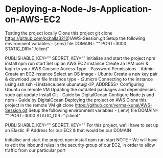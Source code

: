 # Deploying-a-Node-Js-Application-on-AWS-EC2

Testing the project locally
Clone this project
git clone https://github.com/pchalla3210)/AWS-Session.git
Setup the following environment variables - (.env) file
DOMAIN= ""
PORT=3000
STATIC_DIR="./client"

PUBLISHABLE_KEY=""
SECRET_KEY=""
Initialise and start the project
npm install
npm run start
Set up an AWS EC2 instance
Create an IAM user & login to your AWS Console
Access Type - Password
Permissions - Admin
Create an EC2 instance
Select an OS image - Ubuntu
Create a new key pair & download .pem file
Instance type - t2.micro
Connecting to the instance using ssh
ssh -i instance.pem ubunutu@<IP_ADDRESS>
Configuring Ubuntu on remote VM
Updating the outdated packages and dependencies
sudo apt update
Install Git - Guide by DigitalOcean
Configure Node.js and npm - Guide by DigitalOcean
Deploying the project on AWS
Clone this project in the remote VM
git clone https://github.com/verma-kunal/AWS-Session.git
Setup the following environment variables - (.env) file
DOMAIN= ""
PORT=3000
STATIC_DIR="./client"

PUBLISHABLE_KEY=""
SECRET_KEY=""
For this project, we'll have to set up an Elastic IP Address for our EC2 & that would be our DOMAIN

Initialise and start the project
npm install
npm run start
NOTE - We will have to edit the inbound rules in the security group of our EC2, in order to allow traffic from our particular port

